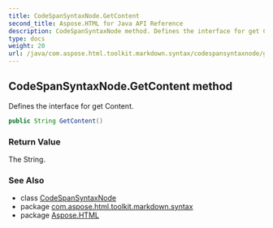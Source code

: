 ```yaml
---
title: CodeSpanSyntaxNode.GetContent
second_title: Aspose.HTML for Java API Reference
description: CodeSpanSyntaxNode method. Defines the interface for get Content
type: docs
weight: 20
url: /java/com.aspose.html.toolkit.markdown.syntax/codespansyntaxnode/getcontent/
---
```

## CodeSpanSyntaxNode.GetContent method

Defines the interface for get Content.

```java
public String GetContent()
```

### Return Value

The String.

### See Also

* class [CodeSpanSyntaxNode](../)
* package [com.aspose.html.toolkit.markdown.syntax](../../codespansyntaxnode/)
* package [Aspose.HTML](../../../)
